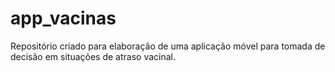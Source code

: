 # app_vacinas
Repositório criado para elaboração de uma aplicação móvel para tomada de decisão em situações de atraso vacinal.
